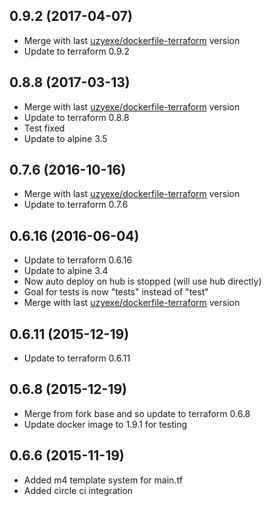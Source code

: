 
## 0.9.2 (2017-04-07)
- Merge with last [uzyexe/dockerfile-terraform](https://github.com/uzyexe/dockerfile-terraform) version
- Update to terraform 0.9.2

## 0.8.8 (2017-03-13)
- Merge with last [uzyexe/dockerfile-terraform](https://github.com/uzyexe/dockerfile-terraform) version
- Update to terraform 0.8.8
- Test fixed
- Update to alpine 3.5

## 0.7.6 (2016-10-16)
- Merge with last [uzyexe/dockerfile-terraform](https://github.com/uzyexe/dockerfile-terraform) version
- Update to terraform 0.7.6

## 0.6.16 (2016-06-04)
- Update to terraform 0.6.16
- Update to alpine 3.4
- Now auto deploy on hub is stopped (will use hub directly)
- Goal for tests is now "tests" instead of "test"
- Merge with last [uzyexe/dockerfile-terraform](https://github.com/uzyexe/dockerfile-terraform) version

## 0.6.11 (2015-12-19)
- Update to terraform 0.6.11

## 0.6.8 (2015-12-19)
- Merge from fork base and so update to terraform 0.6.8
- Update docker image to 1.9.1 for testing

## 0.6.6 (2015-11-19)
- Added m4 template system for main.tf
- Added circle ci integration
